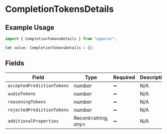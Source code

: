 # CompletionTokensDetails

## Example Usage

```typescript
import { CompletionTokensDetails } from "opperai";

let value: CompletionTokensDetails = {};
```

## Fields

| Field                      | Type                       | Required                   | Description                |
| -------------------------- | -------------------------- | -------------------------- | -------------------------- |
| `acceptedPredictionTokens` | *number*                   | :heavy_minus_sign:         | N/A                        |
| `audioTokens`              | *number*                   | :heavy_minus_sign:         | N/A                        |
| `reasoningTokens`          | *number*                   | :heavy_minus_sign:         | N/A                        |
| `rejectedPredictionTokens` | *number*                   | :heavy_minus_sign:         | N/A                        |
| `additionalProperties`     | Record<string, *any*>      | :heavy_minus_sign:         | N/A                        |